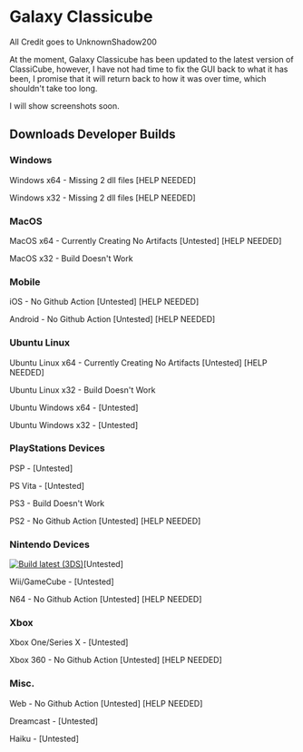 # Galaxy Classicube
All Credit goes to UnknownShadow200

At the moment, Galaxy Classicube has been updated to the latest version of ClassiCube, however, I have not had time to fix the GUI back to what it has been, I promise that it will return back to how it was over time, which shouldn't take too long.

I will show screenshots soon.

## Downloads Developer Builds

### Windows
Windows x64 - Missing 2 dll files [HELP NEEDED]

Windows x32 - Missing 2 dll files [HELP NEEDED]

### MacOS
MacOS x64 - Currently Creating No Artifacts [Untested] [HELP NEEDED]

MacOS x32 - Build Doesn't Work

### Mobile
iOS - No Github Action [Untested] [HELP NEEDED]

Android - No Github Action [Untested] [HELP NEEDED]

### Ubuntu Linux
Ubuntu Linux x64 - Currently Creating No Artifacts [Untested] [HELP NEEDED]

Ubuntu Linux x32 - Build Doesn't Work

Ubuntu Windows x64 - [Untested]

Ubuntu Windows x32 - [Untested]

### PlayStations Devices
PSP - [Untested]

PS Vita - [Untested]

PS3 - Build Doesn't Work

PS2 - No Github Action [Untested] [HELP NEEDED]

### Nintendo Devices
[![Build latest (3DS)](https://github.com/CorranEveryone/Galaxy-Classicube/actions/workflows/build_3ds.yml/badge.svg)](https://github.com/CorranEveryone/Galaxy-Classicube/actions/workflows/build_3ds.yml)[Untested]

Wii/GameCube - [Untested]

N64 - No Github Action [Untested] [HELP NEEDED]

### Xbox
Xbox One/Series X - [Untested]

Xbox 360 - No Github Action [Untested] [HELP NEEDED]

### Misc.
Web - No Github Action [Untested] [HELP NEEDED]

Dreamcast - [Untested]

Haiku - [Untested]